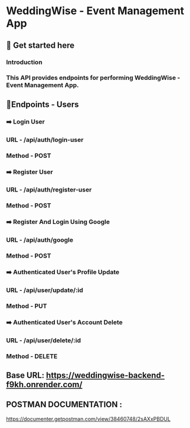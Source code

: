 # WeddingWise - Event Management App
## 🚀 Get started here
### Introduction
### This API provides endpoints for performing WeddingWise - Event Management App.

## 🔖Endpoints - Users

### ➡️ Login User
### URL - /api/auth/login-user
### Method - POST

### ➡️ Register User
### URL - /api/auth/register-user
### Method - POST

### ➡️ Register And Login Using Google
### URL - /api/auth/google
### Method - POST

### ➡️ Authenticated User's Profile Update
### URL - /api/user/update/:id
### Method - PUT

### ➡️ Authenticated User's Account Delete
### URL - /api/user/delete/:id
### Method - DELETE

## Base URL: https://weddingwise-backend-f9kh.onrender.com/

## POSTMAN DOCUMENTATION :
https://documenter.getpostman.com/view/38460748/2sAXxPBDUL

